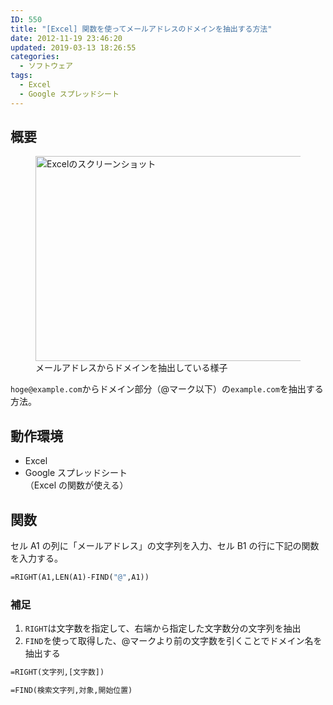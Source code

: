 ```yaml
---
ID: 550
title: "[Excel] 関数を使ってメールアドレスのドメインを抽出する方法"
date: 2012-11-19 23:46:20
updated: 2019-03-13 18:26:55
categories:
  - ソフトウェア
tags:
  - Excel
  - Google スプレッドシート
---
```


## 概要

<figure>
<img src="https://i.imgur.com/tiqSeQC.png" alt="Excelのスクリーンショット" title="Excelを使ってメールアドレスからドメインを抽出する" width="535" height="328" />
<figcaption>メールアドレスからドメインを抽出している様子</figcaption>
</figure>

`hoge@example.com`からドメイン部分（@マーク以下）の`example.com`を抽出する方法。

## 動作環境

- Excel
- Google スプレッドシート  
  （Excel の関数が使える）

## 関数

セル A1 の列に「メールアドレス」の文字列を入力、セル B1 の行に下記の関数を入力する。

```vb
=RIGHT(A1,LEN(A1)-FIND("@",A1))
```

### 補足

1. `RIGHT`は文字数を指定して、右端から指定した文字数分の文字列を抽出
2. `FIND`を使って取得した、@マークより前の文字数を引くことでドメイン名を抽出する

```vb
=RIGHT(文字列,[文字数])
```

```vb
=FIND(検索文字列,対象,開始位置)
```
